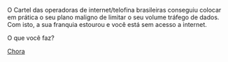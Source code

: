 O Cartel das operadoras de internet/telofina brasileiras conseguiu colocar em
prática o seu plano maligno de limitar o seu volume tráfego de dados. 
Com isto, a sua franquia estourou e você está sem acesso a internet.

O que você faz?

[Chora](http://badflippy.deviantart.com/art/Lie-down-try-not-to-cry-cry-a-lot-COMBO-351284918)